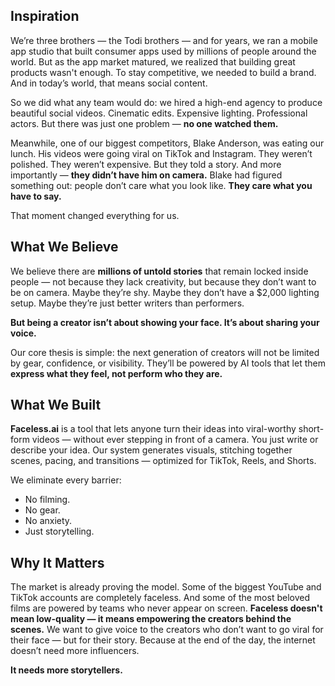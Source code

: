## Inspiration
We’re three brothers — the Todi brothers — and for years, we ran a mobile app studio that built consumer apps used by millions of people around the world. But as the app market matured, we realized that building great products wasn't enough. To stay competitive, we needed to build a brand. And in today’s world, that means social content.

So we did what any team would do: we hired a high-end agency to produce beautiful social videos. Cinematic edits. Expensive lighting. Professional actors. But there was just one problem — **no one watched them.**

Meanwhile, one of our biggest competitors, Blake Anderson, was eating our lunch. His videos were going viral on TikTok and Instagram. They weren’t polished. They weren’t expensive. But they told a story. And more importantly — **they didn’t have him on camera.** Blake had figured something out: people don’t care what you look like. **They care what you have to say.**

That moment changed everything for us.

## What We Believe
We believe there are **millions of untold stories** that remain locked inside people — not because they lack creativity, but because they don’t want to be on camera. Maybe they’re shy. Maybe they don’t have a $2,000 lighting setup. Maybe they’re just better writers than performers.

**But being a creator isn’t about showing your face. It’s about sharing your voice.**

Our core thesis is simple: the next generation of creators will not be limited by gear, confidence, or visibility. They’ll be powered by AI tools that let them **express what they feel, not perform who they are.**

## What We Built
**Faceless.ai** is a tool that lets anyone turn their ideas into viral-worthy short-form videos — without ever stepping in front of a camera. You just write or describe your idea. Our system generates visuals, stitching together scenes, pacing, and transitions — optimized for TikTok, Reels, and Shorts.

We eliminate every barrier:
- No filming.
- No gear.
- No anxiety.
- Just storytelling.

## Why It Matters
The market is already proving the model. Some of the biggest YouTube and TikTok accounts are completely faceless. And some of the most beloved films are powered by teams who never appear on screen. **Faceless doesn't mean low-quality — it means empowering the creators behind the scenes.**
We want to give voice to the creators who don’t want to go viral for their face — but for their story.
Because at the end of the day, the internet doesn’t need more influencers.

**It needs more storytellers.**
